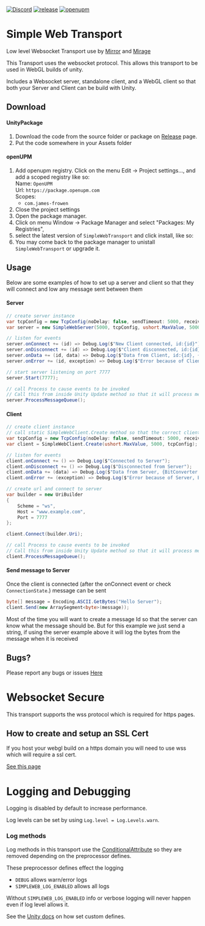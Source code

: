 <!-- [![Coverage](https://sonarcloud.io/api/project_badges/measure?project=MirrorNetworking_SimpleWebTransport&metric=coverage)](https://sonarcloud.io/dashboard?id=MirrorNetworking_SimpleWebTransport) 
[![Quality Gate Status](https://sonarcloud.io/api/project_badges/measure?project=MirrorNetworking_SimpleWebTransport&metric=alert_status)](https://sonarcloud.io/dashboard?id=MirrorNetworking_SimpleWebTransport) -->
[![Discord](https://img.shields.io/discord/809535064551456888.svg)](https://discordapp.com/invite/yp6W73Xs68)
[![release](https://img.shields.io/github/release/James-Frowen/SimpleWebTransport.svg)](https://github.com/James-Frowen/SimpleWebTransport/releases/latest)
[![openupm](https://img.shields.io/npm/v/com.james-frowen.simplewebtransport?label=openupm&registry_uri=https://package.openupm.com)](https://openupm.com/packages/com.james-frowen.simplewebtransport/)

# Simple Web Transport

Low level Websocket Transport use by [Mirror](https://github.com/vis2k/Mirror) and [Mirage](https://github.com/MirageNet/Mirage)

This Transport uses the websocket protocol. This allows this transport to be used in WebGL builds of unity.

Includes a Websocket server, standalone client, and a WebGL client so that both your Server and Client can be build with Unity.

## Download

#### UnityPackage 

1) Download the code from the source folder or package on [Release](https://github.com/James-Frowen/SimpleWebTransport/releases) page.
2) Put the code somewhere in your Assets folder

#### openUPM

1) Add openupm registry.  Click on the menu Edit -> Project settings...,  and add a scoped registry like so: <br/>
    Name: `OpenUPM` <br/>
    Url: `https://package.openupm.com` <br/>
    Scopes:
    - `com.james-frowen`
2) Close the project settings
3) Open the package manager.  
4) Click on menu Window -> Package Manager and select "Packages: My Registries", 
5) select the latest version of `SimpleWebTransport` and click install, like so:
6) You may come back to the package manager to unistall `SimpleWebTransport` or upgrade it.

## Usage

Below are some examples of how to set up a server and client so that they will connect and low any message sent between them

#### Server

```cs
// create server instance
var tcpConfig = new TcpConfig(noDelay: false, sendTimeout: 5000, receiveTimeout: 20000);
var server = new SimpleWebServer(5000, tcpConfig, ushort.MaxValue, 5000, new SslConfig());

// listen for events
server.onConnect += (id) => Debug.Log($"New Client connected, id:{id}");
server.onDisconnect += (id) => Debug.Log($"Client disconnected, id:{id}");
server.onData += (id, data) => Debug.Log($"Data from Client, id:{id}, {BitConverter.ToString(data.Array, data.Offset, data.Count)})");
server.onError += (id, exception) => Debug.Log($"Error because of Client, id:{id}, Error:{exception}");

// start server listening on port 7777
server.Start(7777);

// call Process to cause events to be invoked
// Call this from inside Unity Update method so that it will process message each frame
server.ProcessMessageQueue();
```

#### Client
```cs
// create client instance
// call static SimpleWebClient.Create method so that the correct client for WebGL or standalone is created
var tcpConfig = new TcpConfig(noDelay: false, sendTimeout: 5000, receiveTimeout: 20000);
var client = SimpleWebClient.Create(ushort.MaxValue, 5000, tcpConfig);

// listen for events
client.onConnect += () => Debug.Log($"Connected to Server");
client.onDisconnect += () => Debug.Log($"Disconnected from Server");
client.onData += (data) => Debug.Log($"Data from Server, {BitConverter.ToString(data.Array, data.Offset, data.Count)})");
client.onError += (exception) => Debug.Log($"Error because of Server, Error:{exception}");

// create url and connect to server
var builder = new UriBuilder
{
    Scheme = "ws",
    Host = "www.example.com",
    Port = 7777
};

client.Connect(builder.Uri);

// call Process to cause events to be invoked
// Call this from inside Unity Update method so that it will process message each frame
client.ProcessMessageQueue();
```

#### Send message to Server

Once the client is connected (after the onConnect event or check `ConnectionState`.) message can be sent
```cs
byte[] message = Encoding.ASCII.GetBytes("Hello Server");
client.Send(new ArraySegment<byte>(message));
```

Most of the time you will want to create a message Id so that the server can know what the message should be.
But for this example we just send a string, if using the server example above it will log the bytes from the message when it is received


## Bugs?

Please report any bugs or issues [Here](https://github.com/James-Frowen/SimpleWebTransport/issues)


# Websocket Secure

This transport supports the wss protocol which is required for https pages.

## How to create and setup an SSL Cert

If you host your webgl build on a https domain you will need to use wss which will require a ssl cert.

[See this page](./HowToCreateSSLCert.md)


# Logging and Debugging

Logging is disabled by default to increase performance.

Log levels can be set by using `Log.level = Log.Levels.warn`. 

### Log methods

Log methods in this transport use the [ConditionalAttribute](https://docs.microsoft.com/en-us/dotnet/api/system.diagnostics.conditionalattribute?view=netstandard-2.0) so they are removed depending on the preprocessor defines.

These preprocessor defines effect the logging
- `DEBUG` allows warn/error logs 
- `SIMPLEWEB_LOG_ENABLED` allows all logs

Without `SIMPLEWEB_LOG_ENABLED` info or verbose logging will never happen even if log level allows it.

See the [Unity docs](https://docs.unity3d.com/Manual/PlatformDependentCompilation.html) on how set custom defines.
